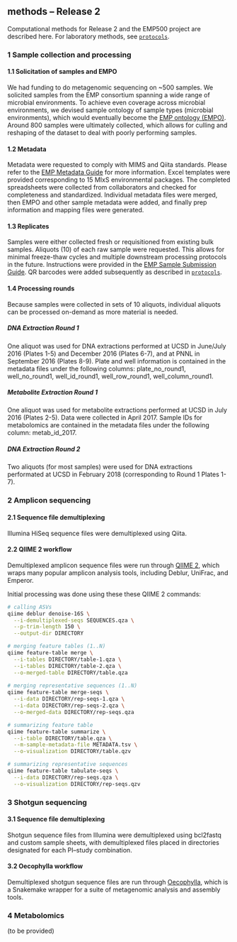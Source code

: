 ## methods – Release 2

Computational methods for Release 2 and the EMP500 project are described here. For laboratory methods, see [`protocols`](https://github.com/biocore/emp/tree/master/protocols).

### 1 Sample collection and processing

#### 1.1 Solicitation of samples and EMPO

We had funding to do metagenomic sequencing on ~500 samples. We solicited samples from the EMP consortium spanning a wide range of microbial environments. To achieve even coverage across microbial environments, we devised sample ontology of sample types (microbial environments), which would eventually become the [EMP ontology (EMPO)](http://www.earthmicrobiome.org/protocols-and-standards/empo/). Around 800 samples were ultimately collected, which allows for culling and reshaping of the dataset to deal with poorly performing samples.

#### 1.2 Metadata

Metadata were requested to comply with MIMS and Qiita standards. Please refer to the [EMP Metadata Guide](http://press.igsb.anl.gov/earthmicrobiome/protocols-and-standards/metadata-guide/) for more information. Excel templates were provided corresponding to 15 MIxS environmental packages. The completed spreadsheets were collected from collaborators and checked for completeness and standardized. Individual metadata files were merged, then EMPO and other sample metadata were added, and finally prep information and mapping files were generated.

#### 1.3 Replicates

Samples were either collected fresh or requisitioned from existing bulk samples. Aliquots (10) of each raw sample were requested. This allows for minimal freeze-thaw cycles and multiple downstream processing protocols in the future. Instructions were provided in the [EMP Sample Submission Guide](https://dx.doi.org/10.17504/protocols.io.pfqdjmw). QR barcodes were added subsequently as described in [`protocols`](https://github.com/biocore/emp/tree/master/protocols).

#### 1.4 Processing rounds

Because samples were collected in sets of 10 aliquots, individual aliquots can be processed on-demand as more material is needed.

##### DNA Extraction Round 1

One aliquot was used for DNA extractions performed at UCSD in June/July 2016 (Plates 1-5) and December 2016 (Plates 6-7), and at PNNL in September 2016 (Plates 8-9). Plate and well information is contained in the metadata files under the following columns: plate_no_round1, well_no_round1, well_id_round1, well_row_round1, well_column_round1.

##### Metabolite Extraction Round 1

One aliquot was used for metabolite extractions performed at UCSD in July 2016 (Plates 2-5). Data were collected in April 2017. Sample IDs for metabolomics are contained in the metadata files under the following column: metab_id_2017.

##### DNA Extraction Round 2

Two aliquots (for most samples) were used for DNA extractions performated at UCSD in February 2018 (corresponding to Round 1 Plates 1-7).

### 2 Amplicon sequencing

#### 2.1 Sequence file demultiplexing

Illumina HiSeq sequence files were demultiplexed using Qiita.

#### 2.2 QIIME 2 workflow

Demultiplexed amplicon sequence files were run through [QIIME 2](http://qiime2.org), which wraps many popular amplicon analysis tools, including Deblur, UniFrac, and Emperor.

Initial processing was done using these these QIIME 2 commands:

```bash
# calling ASVs
qiime deblur denoise-16S \
  --i-demultiplexed-seqs SEQUENCES.qza \
  --p-trim-length 150 \
  --output-dir DIRECTORY

# merging feature tables (1..N)
qiime feature-table merge \
  --i-tables DIRECTORY/table-1.qza \
  --i-tables DIRECTORY/table-2.qza \
  --o-merged-table DIRECTORY/table.qza
  
# merging representative sequences (1..N)
qiime feature-table merge-seqs \
  --i-data DIRECTORY/rep-seqs-1.qza \
  --i-data DIRECTORY/rep-seqs-2.qza \
  --o-merged-data DIRECTORY/rep-seqs.qza

# summarizing feature table
qiime feature-table summarize \
  --i-table DIRECTORY/table.qza \
  --m-sample-metadata-file METADATA.tsv \
  --o-visualization DIRECTORY/table.qzv

# summarizing representative sequences
qiime feature-table tabulate-seqs \
  --i-data DIRECTORY/rep-seqs.qza \
  --o-visualization DIRECTORY/rep-seqs.qzv
```

### 3 Shotgun sequencing

#### 3.1 Sequence file demultiplexing

Shotgun sequence files from Illumina were demultiplexed using bcl2fastq and custom sample sheets, with demultiplexed files placed in directories designated for each PI–study combination. 

#### 3.2 Oecophylla workflow

Demultiplexed shotgun sequence files are run through [Oecophylla](https://github.com/biocore/oecophylla), which is a Snakemake wrapper for a suite of metagenomic analysis and assembly tools.

### 4 Metabolomics

(to be provided)
